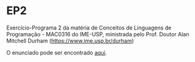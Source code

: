 # EP2
Exercício-Programa 2 da matéria de Conceitos de Linguagens de Programação - MAC0316 do IME-USP, ministrada pelo Prof. Doutor Alan Mitchell Durham (https://www.ime.usp.br/durham)

O enunciado pode ser encontrado [aqui](2017_ep2-pt_BR.pdf).
